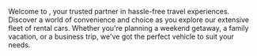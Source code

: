 Welcome to , your trusted partner in hassle-free travel experiences. Discover a world of convenience and choice as you explore our extensive fleet of rental cars. Whether you're planning a weekend getaway, a family vacation, or a business trip, we've got the perfect vehicle to suit your needs.